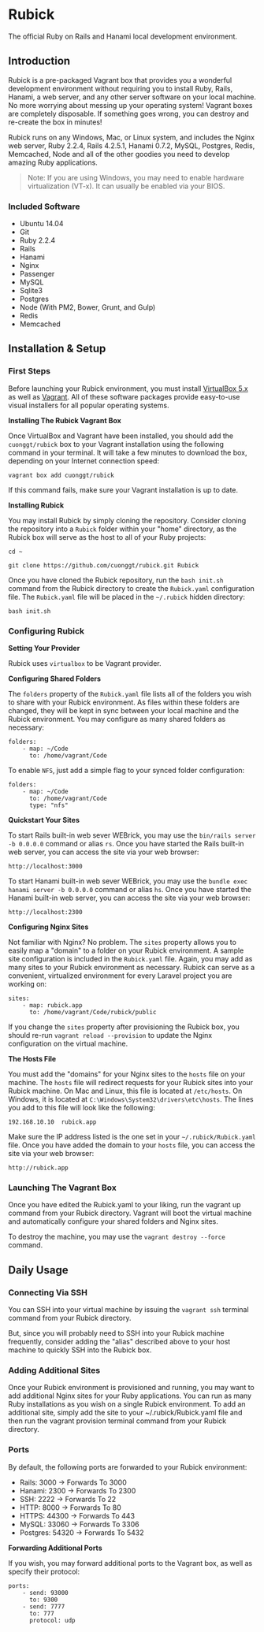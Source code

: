 # Rubick

The official Ruby on Rails and Hanami local development environment.

## Introduction

Rubick is a pre-packaged Vagrant box that provides you a wonderful development environment without requiring you to install Ruby, Rails, Hanami, a web server, and any other server software on your local machine. No more worrying about messing up your operating system! Vagrant boxes are completely disposable. If something goes wrong, you can destroy and re-create the box in minutes!

Rubick runs on any Windows, Mac, or Linux system, and includes the Nginx web server, Ruby 2.2.4, Rails 4.2.5.1, Hanami 0.7.2, MySQL, Postgres, Redis, Memcached, Node and all of the other goodies you need to develop amazing Ruby applications.

> Note: If you are using Windows, you may need to enable hardware virtualization (VT-x). It can usually be
> enabled via your BIOS.

### Included Software

* Ubuntu 14.04
* Git
* Ruby 2.2.4
* Rails
* Hanami
* Nginx
* Passenger
* MySQL
* Sqlite3
* Postgres
* Node (With PM2, Bower, Grunt, and Gulp)
* Redis
* Memcached

## Installation & Setup

### First Steps

Before launching your Rubick environment, you must install [VirtualBox 5.x](https://www.virtualbox.org/wiki/Downloads) as well as [Vagrant](https://www.vagrantup.com/downloads.html). All of these software packages provide easy-to-use visual installers for all popular operating systems.

**Installing The Rubick Vagrant Box**

Once VirtualBox and Vagrant have been installed, you should add the `cuonggt/rubick` box to your Vagrant installation using the following command in your terminal. It will take a few minutes to download the box, depending on your Internet connection speed:

    vagrant box add cuonggt/rubick

If this command fails, make sure your Vagrant installation is up to date.

**Installing Rubick**

You may install Rubick by simply cloning the repository. Consider cloning the repository into a `Rubick` folder within your "home" directory, as the Rubick box will serve as the host to all of your Ruby projects:

    cd ~

    git clone https://github.com/cuonggt/rubick.git Rubick
    
Once you have cloned the Rubick repository, run the `bash init.sh` command from the Rubick directory to create the `Rubick.yaml` configuration file. The `Rubick.yaml` file will be placed in the `~/.rubick` hidden directory:

    bash init.sh
    
### Configuring Rubick

**Setting Your Provider**

Rubick uses `virtualbox` to be Vagrant provider.
    
**Configuring Shared Folders**

The `folders` property of the `Rubick.yaml` file lists all of the folders you wish to share with your Rubick environment. As files within these folders are changed, they will be kept in sync between your local machine and the Rubick environment. You may configure as many shared folders as necessary:

    folders:
        - map: ~/Code
          to: /home/vagrant/Code
          
To enable `NFS`, just add a simple flag to your synced folder configuration:

    folders:
        - map: ~/Code
          to: /home/vagrant/Code
          type: "nfs"

**Quickstart Your Sites**

To start Rails built-in web sever WEBrick, you may use the `bin/rails server -b 0.0.0.0` command or alias `rs`. Once you have started the Rails built-in web server, you can access the site via your web browser:

    http://localhost:3000

To start Hanami built-in web sever WEBrick, you may use the `bundle exec hanami server -b 0.0.0.0` command or alias `hs`. Once you have started the Hanami built-in web server, you can access the site via your web browser:

    http://localhost:2300

**Configuring Nginx Sites**

Not familiar with Nginx? No problem. The `sites` property allows you to easily map a "domain" to a folder on your Rubick environment. A sample site configuration is included in the `Rubick.yaml` file. Again, you may add as many sites to your Rubick environment as necessary. Rubick can serve as a convenient, virtualized environment for every Laravel project you are working on:

    sites:
        - map: rubick.app
          to: /home/vagrant/Code/rubick/public
      
If you change the `sites` property after provisioning the Rubick box, you should re-run `vagrant reload --provision` to update the Nginx configuration on the virtual machine.

**The Hosts File**

You must add the "domains" for your Nginx sites to the `hosts` file on your machine. The `hosts` file will redirect requests for your Rubick sites into your Rubick machine. On Mac and Linux, this file is located at `/etc/hosts`. On Windows, it is located at `C:\Windows\System32\drivers\etc\hosts`. The lines you add to this file will look like the following:

    192.168.10.10  rubick.app

Make sure the IP address listed is the one set in your `~/.rubick/Rubick.yaml` file. Once you have added the domain to your `hosts` file, you can access the site via your web browser:

    http://rubick.app

### Launching The Vagrant Box

Once you have edited the Rubick.yaml to your liking, run the vagrant up command from your Rubick directory. Vagrant will boot the virtual machine and automatically configure your shared folders and Nginx sites.

To destroy the machine, you may use the `vagrant destroy --force` command.

## Daily Usage

### Connecting Via SSH

You can SSH into your virtual machine by issuing the `vagrant ssh` terminal command from your Rubick directory.

But, since you will probably need to SSH into your Rubick machine frequently, consider adding the "alias" described above to your host machine to quickly SSH into the Rubick box.

### Adding Additional Sites

Once your Rubick environment is provisioned and running, you may want to add additional Nginx sites for your Ruby applications. You can run as many Ruby installations as you wish on a single Rubick environment. To add an additional site, simply add the site to your ~/.rubick/Rubick.yaml file and then run the vagrant provision terminal command from your Rubick directory.

### Ports

By default, the following ports are forwarded to your Rubick environment:

* Rails: 3000 → Forwards To 3000
* Hanami: 2300 → Forwards To 2300
* SSH: 2222 → Forwards To 22
* HTTP: 8000 → Forwards To 80
* HTTPS: 44300 → Forwards To 443
* MySQL: 33060 → Forwards To 3306
* Postgres: 54320 → Forwards To 5432

**Forwarding Additional Ports**

If you wish, you may forward additional ports to the Vagrant box, as well as specify their protocol:

    ports:
        - send: 93000
          to: 9300
        - send: 7777
          to: 777
          protocol: udp
